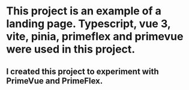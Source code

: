 # This project is an example of a landing page. Typescript, vue 3, vite, pinia, primeflex and primevue were used in this project.

## I created this project to experiment with PrimeVue and PrimeFlex.
